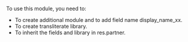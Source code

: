 To use this module, you need to:

- To create additional module and to add field name display_name_xx.
- To create transliterate library.
- To inherit the fields and library in res.partner.

